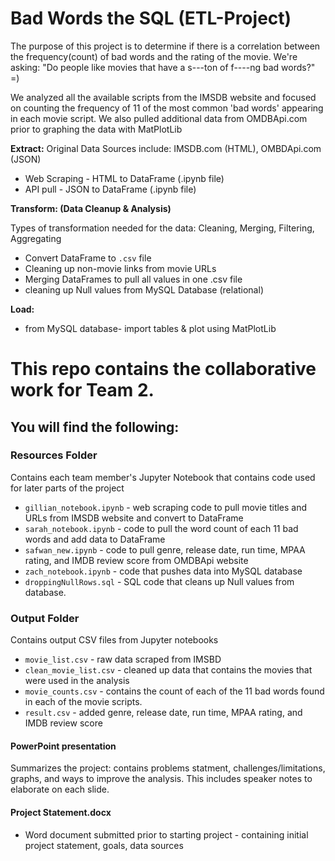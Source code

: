 # Bad Words the SQL (ETL-Project)
The purpose of this project is to determine if there is a correlation between the frequency(count) of bad words and the rating of the movie. 
We're asking: "Do people like movies that have a s---ton of f----ng bad words?"   =)

We analyzed all the available scripts from the IMSDB website and focused on counting the frequency of 11 of the most common 'bad words' appearing in each movie script. 
We also pulled additional data from OMDBApi.com prior to graphing the data with MatPlotLib 

**Extract:**
Original Data Sources include: IMSDB.com (HTML), OMBDApi.com (JSON)
   * Web Scraping - HTML to DataFrame (.ipynb file)
   * API pull - JSON to DataFrame (.ipynb file)
   
**Transform: (Data Cleanup & Analysis)**

Types of transformation needed for the data: Cleaning, Merging, Filtering, Aggregating 
   * Convert DataFrame to `.csv` file
   * Cleaning up non-movie links from movie URLs
   * Merging DataFrames to pull all values in one .csv file 
   * cleaning up Null values from MySQL Database (relational) 
   
**Load:**
   * from MySQL database- import tables & plot using MatPlotLib

# This repo contains the collaborative work for Team 2. 
## You will find the following:
### Resources Folder
Contains each team member's Jupyter Notebook that contains code used for later parts of the project
   * `gillian_notebook.ipynb` - web scraping code to pull movie titles and URLs from IMSDB website and convert to DataFrame
   * `sarah_notebook.ipynb` - code to pull the word count of each 11 bad words and add data to DataFrame
   * `safwan_new.ipynb` - code to pull genre, release date, run time, MPAA rating, and IMDB review score from OMDBApi website 
   * `zach_notebook.ipynb` - code that pushes data into MySQL database 
   * `droppingNullRows.sql` - SQL code that cleans up Null values from database. 

### Output Folder
Contains output CSV files from Jupyter notebooks
   * `movie_list.csv` - raw data scraped from IMSBD
   * `clean_movie_list.csv` - cleaned up data that contains the movies that were used in the analysis 
   * `movie_counts.csv` - contains the count of each of the 11 bad words found in each of the movie scripts. 
   * `result.csv` - added genre, release date, run time, MPAA rating, and IMDB review score 

#### PowerPoint presentation 
Summarizes the project: contains problems statment, challenges/limitations, graphs, and ways to improve the analysis. This includes speaker notes to elaborate on each slide.
 
#### Project Statement.docx 
 * Word document submitted prior to starting project - containing initial project statement, goals, data sources 

